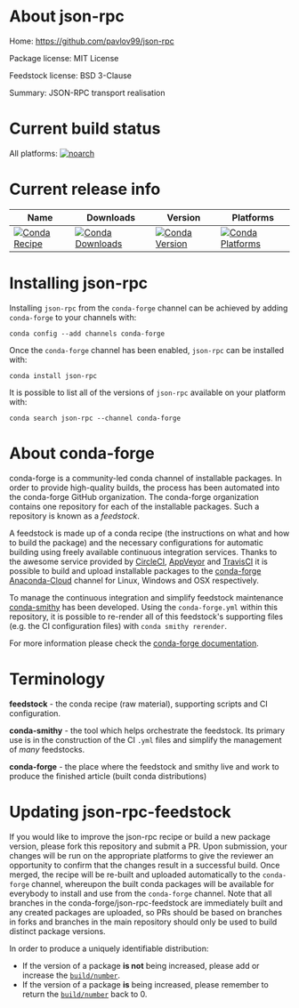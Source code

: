 About json-rpc
==============

Home: https://github.com/pavlov99/json-rpc

Package license: MIT License

Feedstock license: BSD 3-Clause

Summary: JSON-RPC transport realisation



Current build status
====================

All platforms:
[![noarch](https://img.shields.io/circleci/project/github/conda-forge/json-rpc-feedstock/master.svg?label=noarch)](https://circleci.com/gh/conda-forge/json-rpc-feedstock)

Current release info
====================

| Name | Downloads | Version | Platforms |
| --- | --- | --- | --- |
| [![Conda Recipe](https://img.shields.io/badge/recipe-json--rpc-green.svg)](https://anaconda.org/conda-forge/json-rpc) | [![Conda Downloads](https://img.shields.io/conda/dn/conda-forge/json-rpc.svg)](https://anaconda.org/conda-forge/json-rpc) | [![Conda Version](https://img.shields.io/conda/vn/conda-forge/json-rpc.svg)](https://anaconda.org/conda-forge/json-rpc) | [![Conda Platforms](https://img.shields.io/conda/pn/conda-forge/json-rpc.svg)](https://anaconda.org/conda-forge/json-rpc) |

Installing json-rpc
===================

Installing `json-rpc` from the `conda-forge` channel can be achieved by adding `conda-forge` to your channels with:

```
conda config --add channels conda-forge
```

Once the `conda-forge` channel has been enabled, `json-rpc` can be installed with:

```
conda install json-rpc
```

It is possible to list all of the versions of `json-rpc` available on your platform with:

```
conda search json-rpc --channel conda-forge
```


About conda-forge
=================

conda-forge is a community-led conda channel of installable packages.
In order to provide high-quality builds, the process has been automated into the
conda-forge GitHub organization. The conda-forge organization contains one repository
for each of the installable packages. Such a repository is known as a *feedstock*.

A feedstock is made up of a conda recipe (the instructions on what and how to build
the package) and the necessary configurations for automatic building using freely
available continuous integration services. Thanks to the awesome service provided by
[CircleCI](https://circleci.com/), [AppVeyor](http://www.appveyor.com/)
and [TravisCI](https://travis-ci.org/) it is possible to build and upload installable
packages to the [conda-forge](https://anaconda.org/conda-forge)
[Anaconda-Cloud](http://docs.anaconda.org/) channel for Linux, Windows and OSX respectively.

To manage the continuous integration and simplify feedstock maintenance
[conda-smithy](http://github.com/conda-forge/conda-smithy) has been developed.
Using the ``conda-forge.yml`` within this repository, it is possible to re-render all of
this feedstock's supporting files (e.g. the CI configuration files) with ``conda smithy rerender``.

For more information please check the [conda-forge documentation](https://conda-forge.org/docs/).

Terminology
===========

**feedstock** - the conda recipe (raw material), supporting scripts and CI configuration.

**conda-smithy** - the tool which helps orchestrate the feedstock.
                   Its primary use is in the construction of the CI ``.yml`` files
                   and simplify the management of *many* feedstocks.

**conda-forge** - the place where the feedstock and smithy live and work to
                  produce the finished article (built conda distributions)


Updating json-rpc-feedstock
===========================

If you would like to improve the json-rpc recipe or build a new
package version, please fork this repository and submit a PR. Upon submission,
your changes will be run on the appropriate platforms to give the reviewer an
opportunity to confirm that the changes result in a successful build. Once
merged, the recipe will be re-built and uploaded automatically to the
`conda-forge` channel, whereupon the built conda packages will be available for
everybody to install and use from the `conda-forge` channel.
Note that all branches in the conda-forge/json-rpc-feedstock are
immediately built and any created packages are uploaded, so PRs should be based
on branches in forks and branches in the main repository should only be used to
build distinct package versions.

In order to produce a uniquely identifiable distribution:
 * If the version of a package **is not** being increased, please add or increase
   the [``build/number``](http://conda.pydata.org/docs/building/meta-yaml.html#build-number-and-string).
 * If the version of a package **is** being increased, please remember to return
   the [``build/number``](http://conda.pydata.org/docs/building/meta-yaml.html#build-number-and-string)
   back to 0.